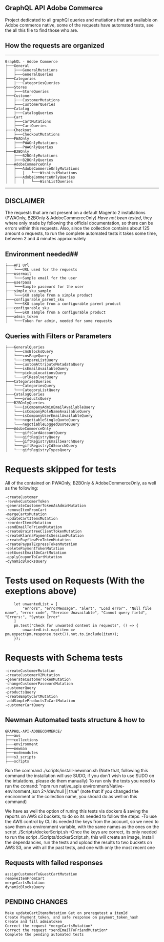 ## GraphQL API Adobe Commerce ##
Project dedicated to all graphQl queries and mutiations that are avaliable on Adobe commerce native, some of the requests have automated tests, see the all this file to find those who are.

## How the requests are organized ##
***
```
GraphQL - Adobe Commerce
├───General
│   ├───GeneralMutations
│   ├───GeneralQueries
├───Categories
│   ├───CategoriesQueries
├───Stores
│   ├───StoreQueries
├───Customer
│   ├───CustomerMutations
│   ├───CustomerQueries
├───Catalog
│   ├───CatalogQueries
├───Cart
│   ├───CartMutations
│   ├───CartQueries
├───Checkout
│   ├───CheckoutMutations
├───PWAOnly
│   ├───PWAOnlyMutations
│   ├───PWAOnlyQueries
├───B2BOnly
│   ├───B2BOnlyMutations
│   ├───B2BOnlyQueries
├───AdobeCommerceOnly
│   ├───AdobeCommerceOnlyMutations
│   │   │   └───WishListMutations
│   ├───AdobeCommerceOnlyQueries
│   │   │   └───WishListQueries
```
***

## DISCLAIMER ##
The requests that are not present on a default Magento 2 installations (PWAOnly, B2BOnly & AdobeCommerceOnly) *Have not been tested*, they where only made by following the official documentation, so there can be errors within this requests.
Also, since the collection contains about 125 amount o requests, to run the complete automated tests it takes some time, between 2 and 4 minutes approximately

## Environment needed##

```
├───API Url
│   └───URL used for the requests
├───usermail
│   └───Sample email for the user
├───userpass
│   └───Sample password for the user
├───simple_sku_sample
│   └───SKU sample from a simple product
├───configurable_parent_sku
│   └───SKU sample from a configurable parent product
├───configurable_sku
│   └───SKU sample from a configurable product
├───admin_token
│   └───Token for admin, needed for some requests
```

## Queries with Filters or Parameters ##

```
├───GeneralQueries
│   └───cmsBlocksQuery
│   └───cmsPageQuery
│   └───compareListQuery
│   └───customAttributeMetadataQuery
│   └───isEmailAvailableQuery
│   └───pickupLocationsQuery
│   └───urlResolverQuery
├───CategoriesQueries
│   └───CategoriesQuery
│   └───CategoryListQuery
├───CatalogQueries
│   └───productsQuery
├───B2BOnlyQueries
│   └───isCompanyAdminEmailAvailableQuery
│   └───isCompanyRoleNameAvailableQuery
│   └───isCompanyUserEmailAvailableQuery
│   └───negotiableSingleQuoteQuery
│   └───negotiableLoggedQuoteQuery
├───AdobeCommerceOnly
│   └───giftCardAccountQuery
│   └───giftRegistryQuery
│   └───giftRegistryEmailSearchQuery
│   └───giftRegistryIdSearchQuery
│   └───giftRegistryTypesQuery
```


# Requests skipped for tests #
All of the contained on PWAOnly, B2BOnly & AdobeCommerceOnly, as well as the following:
```
-createCustomer
-revokeCustomerToken
-generateCustomerTokenAsAdminMutation
-removeItemFromCart
-mergeCartsMutation
-updateCartItemsMutation
-reorderItemsMutation
-sendEmailToFriendMutation
-createBraintreeClientTokenMutation
-createKlarnaPaymentsSessionMutation
-createPayflowProTokenMutation
-createPaypalExpressTokenMutation
-deletePaymentTokenMutation
-setGuestEmailOnCartMutation
-applyCouponToCartMutation
-dynamicBlocksQuery
```

# Tests used on Requests (With the exeptions above) #
```
	let unwantedList = [
		"errors", "errorMessage", "alert", "Load error", "Null file name", "error code", "Service Unavailable", "Cannot query field", "Errors:", "Syntax Error"
	]
	pm.test("Check for unwanted content in requests", () => {
		unwantedList.map(item => pm.expect(pm.response.text()).not.to.include(item));
	});
```

# Requests with Schema tests #
```
-createCustomerMutation
-createCustomerV2Mutation
-generateCustomerTokenMutation
-changeCustomerPasswordMutation
-customerQuery
-productsQuery
-createEmptyCartMutation
-addSimpleProductsToCartMutation
-customerCartQuery
```


## Newman Automated tests structure & how to  ##

```
GRAPHQL-API-ADOBECOMMERCE/
├───aws
├───collections
├───environment
├───newman
├───nodemodules
├───s3_scripts
├───scripts
```

Run the command ./scripts/install-newman.sh (Note that, following this command the installation will use SUDO, if you don't wish to use SUDO on the intalations, please do them manually)
To run only the tests you need to run the comand: "npm run native_apis environment/Native-environment.json 2>/dev/null || true" (note that if you changed the encironment or the collection name, you should do as well on this command)

We have as well the option of runing this tests via dockers & saving the reports on AWS s3 buckets, to do so its needed to follow the steps:
-To use the AWS control by CLI its needed the keys from the account, so we need to save them as environment variable, with the same names as the ones on the script ./Scripts/dockerScript.sh
-Once the keys are correct, its only needed to run the script ./Scripts/dockerScript.sh, this will create an image, install the dependancies, run the tests and upload the results to two buckets on AWS S3, one with all the past tests, and one with only the most recent one 




## Requests with failed responses ##
    assignCustomerToGuestCartMutation
    removeItemFromCart
    mergeCartsMutation
    dynamicBlocksQuery



## PENDING CHANGES  ##
    Make updateCartItemsMutation Get on prerequtest a itemId
    Create Payment token, and safe response on payment_token_hash
    Create and fill admintoken 
    Correct the request *mergeCartsMutation*
    Correct the request *sendEmailToFriendMutation*
    Complete the pending automated tests
